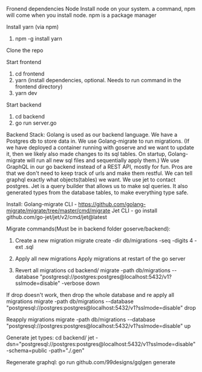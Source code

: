 
Fronend dependencies
  Node
    Install node on your system. a command, npm will come when you install node. npm is a package manager

Install yarn (via npm)
1. npm -g install yarn

Clone the repo

Start frontend
1. cd frontend
2. yarn (install dependencies, optional. Needs to run command in the frontend directory)
3. yarn dev

Start backend
1. cd backend
2. go run server.go


Backend Stack:
Golang is used as our backend language.
We have a Postgres db to store data in.
We use Golang-migrate to run migrations. (If we have deployed a container running with goserve and we want to update it, then we likely also made changes to its sql tables. On startup, Golang-migrate will run all new sql files and sequentially apply them.)
We use GraphQL in our go backend instead of a REST API, mostly for fun. Pros are that we don't need to keep track of urls and make them restful. We can tell graphql exactly what objects(tables) we want.
We use jet to contact postgres. Jet is a query builder that allows us to make sql queries. It also generated types from the database tables, to make everything type safe.

Install:
Golang-migrate CLI - https://github.com/golang-migrate/migrate/tree/master/cmd/migrate
Jet CLI - go install github.com/go-jet/jet/v2/cmd/jet@latest

Migrate commands(Must be in backend folder goserve/backend):

1. Create a new migration
migrate create -dir db/migrations -seq -digits 4 -ext .sql <Name>

2. Apply all new migrations
Apply migrations at restart of the go server

3. Revert all migrations
cd backend/
migrate -path db/migrations --database "postgresql://postgres:postgres@localhost:5432/v1?sslmode=disable" -verbose down

If drop doesn't work, then drop the whole database and re apply all migrations
migrate -path db/migrations --database "postgresql://postgres:postgres@localhost:5432/v1?sslmode=disable" drop

Reapply migrations
migrate -path db/migrations --database "postgresql://postgres:postgres@localhost:5432/v1?sslmode=disable" up


Generate jet types:
cd backend/
jet -dsn="postgresql://postgres:postgres@localhost:5432/v1?sslmode=disable" -schema=public -path="./.gen"

Regenerate graphql:
go run github.com/99designs/gqlgen generate

